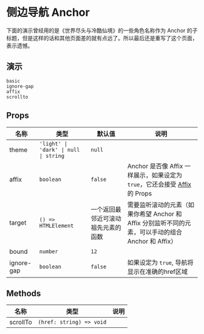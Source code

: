 # 侧边导航 Anchor
<!--single-column-->
下面的演示曾经用的是《世界尽头与冷酷仙境》的一些角色名称作为 Anchor 的子标题，但是这样的话和其他页面差的就有点远了。所以最后还是重写了这个页面，表示遗憾。
## 演示
```demo
basic
ignore-gap
affix
scrollto
```
## Props
|名称|类型|默认值|说明|
|-|-|-|-|
|theme|`'light' \| 'dark' \| null \| string`|`null`||
|affix|`boolean`|`false`|Anchor 是否像 Affix 一样展示，如果设定为 `true`，它还会接受 [Affix](n-affix#Props) 的 Props|
|target|`() => HTMLElement`|一个返回最邻近可滚动祖先元素的函数|需要监听滚动的元素（如果你希望 Anchor 和 Affix 分别监听不同的元素，可以手动的组合 Anchor 和 Affix）|
|bound|`number`|`12`||
|ignore-gap|`boolean`|`false`| 如果设定为 `true`, 导航将显示在准确的href区域 |


## Methods
|名称|类型|说明|
|-|-|-|
|scrollTo|`(href: string) => void`||